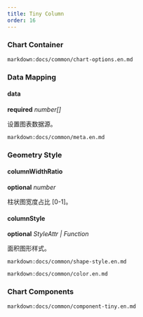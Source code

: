 ```yaml
---
title: Tiny Column
order: 16
---
```


### Chart Container

`markdown:docs/common/chart-options.en.md`

### Data Mapping

#### data

<description>**required** _number[]_</description>

设置图表数据源。

`markdown:docs/common/meta.en.md`

### Geometry Style

#### columnWidthRatio

<description>**optional** _number_</description>

柱状图宽度占比 [0-1]。

#### columnStyle

<description>**optional** _StyleAttr | Function_</description>

面积图形样式。

`markdown:docs/common/shape-style.en.md`

`markdown:docs/common/color.en.md`

### Chart Components

`markdown:docs/common/component-tiny.en.md`
